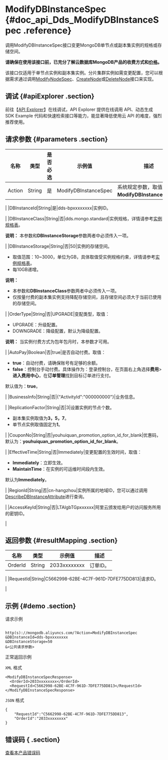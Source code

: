 # ModifyDBInstanceSpec {#doc_api_Dds_ModifyDBInstanceSpec .reference}

调用ModifyDBInstanceSpec接口变更MongoDB单节点或副本集实例的规格或存储空间。

 **请确保在使用该接口前，已充分了解云数据库MongoDB产品的收费方式和[价格](https://www.alibabacloud.com/zh/product/apsaradb-for-mongodb/pricing)。** 

该接口仅适用于单节点实例和副本集实例。分片集群实例如需变更配置，您可以根据需求通过调用[ModifyNodeSpec](~~61923~~)、[CreateNode](~~61911~~)或[DeleteNode](~~61922~~)接口来实现。

## 调试 {#apiExplorer .section}

前往【[API Explorer](https://api.aliyun.com/#product=Dds&api=ModifyDBInstanceSpec)】在线调试，API Explorer 提供在线调用 API、动态生成 SDK Example 代码和快速检索接口等能力，能显著降低使用云 API 的难度，强烈推荐使用。

## 请求参数 {#parameters .section}

|名称|类型|是否必选|示例值|描述|
|--|--|----|---|--|
|Action|String|是|ModifyDBInstanceSpec|系统规定参数，取值：**ModifyDBInstanceSpec**。

 |
|DBInstanceId|String|是|dds-bpxxxxxxxx|实例ID。

 |
|DBInstanceClass|String|否|dds.mongo.standard|实例规格，详情请参考[实例规格表](~~57141~~)。

 **说明：** 本参数和**DBInstanceStorage**参数两者中必须传入一项。

 |
|DBInstanceStorage|String|否|50|实例的存储空间。

 -   取值范围：10~3000，单位为GB，具体取值受实例规格约束，详情请参考[实例规格表](~~57141~~)。
-   每10GB递增。

 **说明：** 

-   本参数和**DBInstanceClass**参数两者中必须传入一项。
-   仅按量付费的副本集实例支持降配存储空间，且存储空间必须大于当前已使用的存储空间。

 |
|OrderType|String|否|UPGRADE|变配类型，取值：

 -   UPGRADE：升级配置。
-   DOWNGRADE：降级配置，默认为降级配置。

 **说明：** 当实例付费方式为包年包月时，本参数才可用。

 |
|AutoPay|Boolean|否|true|是否自动付费。取值：

 -   **true**：自动付费，请确保账号有足够的余额。
-   **false**：控制台手动付费。具体操作为：登录控制台，在页面右上角选择**费用**\>**进入费用中心**，在**订单管理**找到目标订单进行支付。

 默认值为：**true**。

 |
|BusinessInfo|String|否|\{“ActivityId":"000000000"\}|业务信息。

 |
|ReplicationFactor|String|否|3|设置实例的节点个数。

 -   副本集实例取值为**3，5，7**。
-   单节点实例取值固定为**1**。

 |
|CouponNo|String|否|youhuiquan\_promotion\_option\_id\_for\_blank|优惠码，默认为：**youhuiquan\_promotion\_option\_id\_for\_blank**。

 |
|EffectiveTime|String|否|Immediately|变更配置的生效时间，取值：

 -   **Immediately**：立即生效。
-   **MaintainTime**：在实例的可运维时间段内生效。

 默认为**Immediately**。

 |
|RegionId|String|否|cn-hangzhou|实例所属的地域ID，您可以通过调用[DescribeDBInstanceAttribute](~~62010~~)进行查询。

 |
|AccessKeyId|String|否|LTAIgbTGpxxxxxx|阿里云颁发给用户的访问服务所用的密钥ID。

 |

## 返回参数 {#resultMapping .section}

|名称|类型|示例值|描述|
|--|--|---|--|
|OrderId|String|2033xxxxxxxx|订单ID。

 |
|RequestId|String|C5662998-62BE-4C7F-961D-7DFE775DD813|请求ID。

 |

## 示例 {#demo .section}

请求示例

``` {#request_demo}

http(s)://mongodb.aliyuncs.com/?Action=ModifyDBInstanceSpec
&DBInstanceId=dds-bpxxxxxxxx
&DBInstanceStorage=50
&<公共请求参数>

```

正常返回示例

`XML` 格式

``` {#xml_return_success_demo}
<ModifyDBInstanceSpecResponse>
  <OrderId>2033xxxxxxxx</OrderId>
  <RequestId>C5662998-62BE-4C7F-961D-7DFE775DD813</RequestId>
</ModifyDBInstanceSpecResponse>

```

`JSON` 格式

``` {#json_return_success_demo}
{
	"RequestId":"C5662998-62BE-4C7F-961D-7DFE775DD813",
	"OrderId":"2033xxxxxxxx"
}
```

## 错误码 { .section}

[查看本产品错误码](https://error-center.aliyun.com/status/product/Dds)

